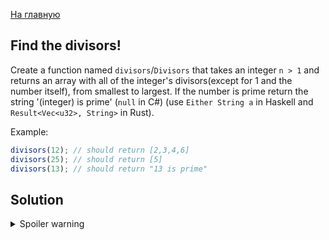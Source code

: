 [На главную](https://github.com/svgaryaev/codewars)

## Find the divisors!

Create a function named `divisors`/`Divisors` that takes an integer `n > 1` and returns an array with all of the integer's divisors(except for 1 and the number itself), from smallest to largest. If the number is prime return the string '(integer) is prime' (`null` in C#) (use `Either String a` in Haskell and `Result<Vec<u32>, String>` in Rust).

Example:

```js
divisors(12); // should return [2,3,4,6]
divisors(25); // should return [5]
divisors(13); // should return "13 is prime"
```

## Solution

<details>
<summary>Spoiler warning</summary>

```js
function divisors(num) {
    let res = [], n = 1;

    while (++n < num) {
        if (num % n === 0) res.push(n);
    }

    return res.length ? res : num + ' is prime';
};
```

</details>
